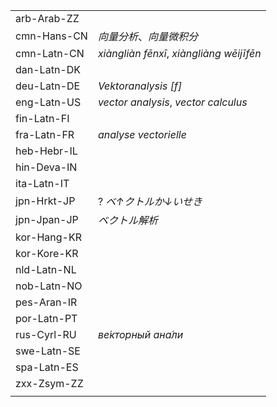 | | |
|-|-|
| arb-Arab-ZZ |  |
| cmn-Hans-CN | _向量分析_、_向量微积分_ |
| cmn-Latn-CN | _xiàngliàn fēnxī_, _xiàngliàng wēijīfēn_ |
| dan-Latn-DK |  |
| deu-Latn-DE | _Vektoranalysis [f]_ |
| eng-Latn-US | _vector analysis_, _vector calculus_ |
| fin-Latn-FI |  |
| fra-Latn-FR | _analyse vectorielle_ |
| heb-Hebr-IL |  |
| hin-Deva-IN |  |
| ita-Latn-IT |  |
| jpn-Hrkt-JP | ? _ベ↑クトルか↓いせき_ |
| jpn-Jpan-JP | _ベクトル解析_ |
| kor-Hang-KR |  |
| kor-Kore-KR |  |
| nld-Latn-NL |  |
| nob-Latn-NO |  |
| pes-Aran-IR |  |
| por-Latn-PT |  |
| rus-Cyrl-RU | _ве́кторный ана́ли_ |
| swe-Latn-SE |  |
| spa-Latn-ES |  |
| zxx-Zsym-ZZ |  |
|  |  |
